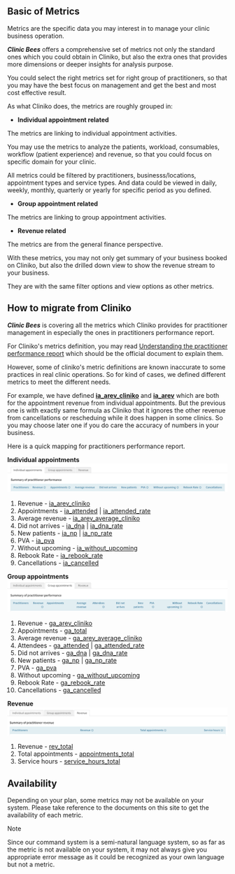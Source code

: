 ## Basic of Metrics

Metrics are the specific data you may interest in to manage your clinic business operation.

_**Clinic Bees**_ offers a comprehensive set of metrics not only the standard ones which you could
obtain in Cliniko, but also the extra ones that provides more dimensions or deeper insights
for analysis purpose.

You could select the right metrics set for right group of practitioners, so that you
may have the best focus on management and get the best and most cost effective result.

As what Cliniko does, the metrics are roughly grouped in:

* **Individual appointment related**

The metrics are linking to individual appointment activities.

You may use the metrics to analyze the patients, workload, consumables, workflow
(patient experience) and revenue, so that you could focus on specific domain for your clinic.

All metrics could be filtered by practitioners, businesss/locations, appointment types 
and service types.  And data could be viewed in daily, weekly, monthly, quarterly or yearly
for specific period as you defined.

* **Group appointment related**

The metrics are linking to group appointment activities.


* **Revenue related**

The metrics are from the general finance perspective.

With these metrics, you may not only get summary of your business booked on Cliniko, but also
the drilled down view to show the revenue stream to your business.

They are with the same filter options and view options as other metrics.

## How to migrate from Cliniko

_**Clinic Bees**_ is covering all the metrics which Cliniko provides for practitioner
management in especially the ones in practitioners performance report.

For Cliniko's metrics definition, you may read
[Understanding the practitioner performance report](https://help.cliniko.com/en/articles/4260984-understanding-the-practitioner-performance-report)
which should be the official document to explain them.

However, some of cliniko's metric definitions are known inaccurate to some practices
in real clinic operations.  So for kind of cases, we defined different metrics to 
meet the different needs.  

For example, we have defined **[ia_arev_cliniko](reference/metrics_ia.md#ia_arev_cliniko)**
and **[ia_arev](reference/metrics_ia.md#ia_arev)** which are both for the appointment revenue
from individual appointments.  But the previous one is with exactly same formula as Cliniko
that it ignores the other revenue from cancellations or rescheduing while it does happen 
in some clinics.  So you may choose later one if you do care the accuracy of numbers
in your business.

Here is a quick mapping for practitioners performance report.

**Individual appointments**
![Cliniko Performance Report-Individual Apppointments](../images/cliniko-pr-ia.png)

1. Revenue - [ia_arev_cliniko](reference/metrics_ia.md#ia_arev_cliniko)
2. Appointments - [ia_attended](reference/metrics_ia.md#ia_attended) | [ia_attended_rate](reference/metrics_ia.md#ia_attended_rate)
3. Average revenue - [ia_arev_average_cliniko](reference/metrics_ia.md#ia_arev_average_cliniko)
4. Did not arrives - [ia_dna](reference/metrics_ia.md#ia_dna) | [ia_dna_rate](reference/metrics_ia.md#ia_dna_rate)
5. New patients - [ia_np](reference/metrics_ia.md#ia_np) | [ia_np_rate](reference/metrics_ia.md#ia_np_rate)
6. PVA - [ia_pva](reference/metrics_ia.md#ia_pva)
7. Without upcoming - [ia_without_upcoming](reference/metrics_ia.md#ia_without_upcoming)
8. Rebook Rate - [ia_rebook_rate](reference/metrics_ia.md#ia_rebook_rate)
9. Cancellations - [ia_cancelled](reference/metrics_ia.md#ia_cancelled)    

**Group appointments**
![Cliniko Performance Report-Group Apppointments](../images/cliniko-pr-ga.png)

1. Revenue - [ga_arev_cliniko](reference/metrics_ga.md#ga_arev_cliniko)
2. Appointments - [ga_total](reference/metrics_ga.md#ga_total)
3. Average revenue - [ga_arev_average_cliniko](reference/metrics_ga.md#ga_arev_average_cliniko)
4. Attendees - [ga_attended](reference/metrics_ga.md#ga_attended) | [ga_attended_rate](reference/metrics_ga.md#ga_attended_rate)
5. Did not arrives - [ga_dna](reference/metrics_ga.md#ga_dna) | [ga_dna_rate](reference/metrics_ga.md#ga_dna_rate)
6. New patients - [ga_np](reference/metrics_ga.md#ga_np) | [ga_np_rate](reference/metrics_ga.md#ga_np_rate)
7. PVA - [ga_pva](reference/metrics_ga.md#ga_pva)
8. Without upcoming - [ga_without_upcoming](reference/metrics_ga.md#ga_without_upcoming)
9. Rebook Rate - [ga_rebook_rate](reference/metrics_ga.md#ga_rebook_rate)
10. Cancellations - [ga_cancelled](reference/metrics_ga.md#ga_cancelled)

**Revenue**
![Cliniko Performance Report-Individual Apppointments](../images/cliniko-pr-revenue.png)

1. Revenue - [rev_total](reference/metrics_rev.md#rev_total)
2. Total appointments - [appointments_total](reference/metrics_rev.md#appointments_total)
3. Service hours - [service_hours_total](reference/metrics_rev.md#service_hours_total)


## Availability

Depending on your plan, some metrics may not be available on your system.
Please take reference to the documents on this site to get the availability of each metric.

>[!NOTE]
Since our command system is a semi-natural language system, so as far as the metric
is not available on your system, it may not always give you appropriate error message
as it could be recognized as your own language but not a metric.